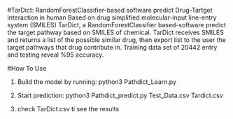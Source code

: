 #TarDict: RandomForestClassifier-based software predict Drug-Tartget interaction in human Based on drug simplified molecular-input line-entry system (SMILES)
TarDict, a RandomForestClassifier based-software predict the target pathway based on SMILES of chemical. TarDict receives SMILES and returns a list of the possible similar drug, then export list to the user the target pathways that drug contribute in. Training data set of 20442 entry and testing reveal %95 accuracy.

#How To Use
1. Build the model by running: python3 Pathdict_Learn.py

2. Start prediction: python3 Pathdict_predict.py Test_Data.csv Tardict.csv

3. check TarDict.csv ti see the results